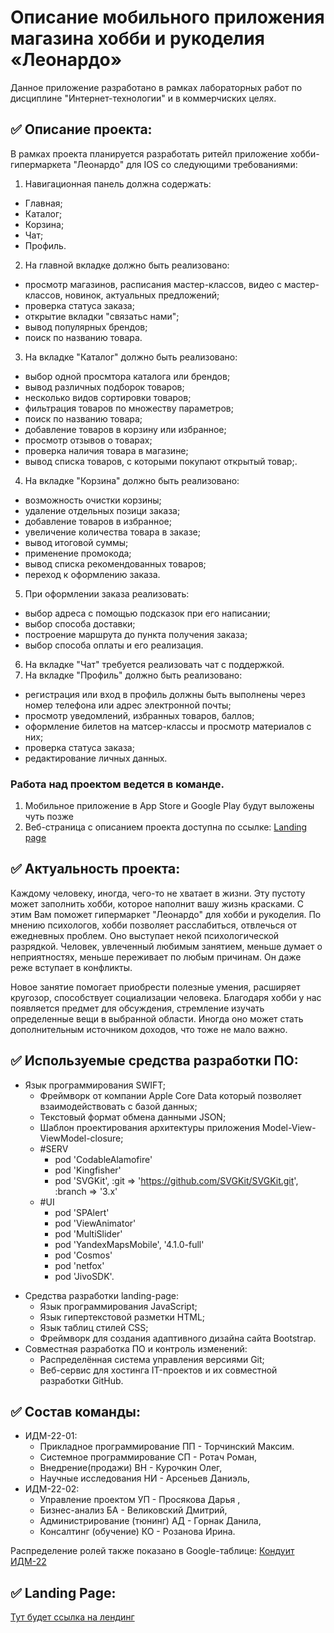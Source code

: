 # Описание мобильного приложения магазина хобби и рукоделия «Леонардо»

Данное приложение разработано в рамках лабораторных работ по дисциплине "Интернет-технологии" и в коммерчиских целях.

## ✅ Описание проекта:

В рамках проекта планируется разработать ритейл приложение хобби-гипермаркета "Леонардо" для IOS со следующими требованиями:
1. Навигационная панель должна содержать:
  * Главная;
  * Каталог;
  * Корзина;
  * Чат;
  * Профиль.
2. На главной вкладке должно быть реализовано:
  * просмотр магазинов, расписания мастер-классов, видео с мастер-классов, новинок, актуальных предложений;
  * проверка статуса заказа;
  * открытие вкладки "связатьс нами";
  * вывод популярных брендов;
  * поиск по названию товара.
3. На вкладке "Каталог" должно быть реализовано:
  * выбор одной просмтора каталога или брендов;
  * вывод различных подборок товаров;
  * несколько видов сортировки товаров;
  * фильтрация товаров по множеству параметров;
  * поиск по названию товара;
  * добавление товаров в корзину или избранное;
  * просмотр отзывов о товарах;
  * проверка наличия товара в магазине;
  * вывод списка товаров, с которыми покупают открытый товар;.
4. На вкладке "Корзина" должно быть реализовано:
  * возможность очистки корзины;
  * удаление отдельных позици заказа;
  * добавление товаров в избранное;
  * увеличение количества товара в заказе;
  * вывод итоговой суммы;
  * применение промокода;
  * вывод списка рекомендованных товаров;
  * переход к оформлению заказа.
5. При оформлении заказа реализовать:
  * выбор адреса с помощью подсказок при его написании;
  * выбор способа доставки;
  * построение маршрута до пункта получения заказа;
  * выбор способа оплаты и его реализация.
6. На вкладке "Чат" требуется реализовать чат с поддержкой.
7. На вкладке "Профиль" должно быть реализовано:
  * регистрация или вход в профиль должны быть выполнены через номер телефона или адрес электронной почты;
  * просмотр уведомлений, избранных товаров, баллов;
  * оформление билетов на матсер-классы и просмотр материалов с них;
  * проверка статуса заказа;
  * редактирование личных данных.

### Работа над проектом ведется в команде.
1. Мобильное приложение в App Store и Google Play будут выложены чуть позже
2. Веб-страница с описанием проекта доступна по ссылке: [Landing page]()
## ✅ Актуальность проекта:
Каждому человеку, иногда, чего-то не хватает в жизни. Эту пустоту может заполнить хобби, которое наполнит вашу жизнь красками.
С этим Вам поможет гипермаркет "Леонардо" для хобби и рукоделия.
По мнению психологов, хобби позволяет расслабиться, отвлечься от ежедневных проблем. Оно выступает некой психологической разрядкой. Человек, увлеченный любимым занятием, меньше думает о неприятностях, меньше переживает по любым причинам. Он даже реже вступает в конфликты.

Новое занятие помогает приобрести полезные умения, расширяет кругозор, способствует социализации человека. Благодаря хобби у нас появляется предмет для обсуждения, стремление изучать определенные вещи в выбранной области. Иногда оно может стать дополнительным источником доходов, что тоже не мало важно.
## ✅ Используемые средства разработки ПО:
+ Язык программирования SWIFT;
  + Фреймворк от компании Apple Core Data который позволяет  взаимодействовать с базой данных;
  + Текстовый формат обмена данными JSON;
  + Шаблон проектирования архитектуры приложения Model-View-ViewModel-closure;
  + #SERV
    * pod 'CodableAlamofire'
    * pod 'Kingfisher'
    * pod 'SVGKit', :git => 'https://github.com/SVGKit/SVGKit.git', :branch => '3.x'
  + #UI
    * pod 'SPAlert'
    * pod 'ViewAnimator'
    * pod 'MultiSlider'
    * pod 'YandexMapsMobile', '4.1.0-full'
    * pod 'Cosmos'
    * pod 'netfox'
    * pod 'JivoSDK'.
* Средства разработки landing-page:
  + Язык программирования JavaScript;
  + Язык гипертекстовой разметки HTML;
  + Язык таблиц стилей CSS;
  + Фреймворк для создания адаптивного дизайна сайта Bootstrap.
* Совместная разработка ПО и контроль изменений:
  + Распределённая система управления версиями Git;
  + Веб-сервис для хостинга IT-проектов и их совместной разработки GitHub.

## ✅ Состав команды:

+ ИДМ-22-01:
  * Прикладное программирование ПП - Торчинский Максим.
  * Системное программирование СП - Ротач Роман,
  * Внедрение(продажи) ВН - Курочкин Олег,
  * Научные исследования НИ - Арсеньев Даниэль,
+ ИДМ-22-02:
  * Управление проектом УП - Просякова Дарья ,
  * Бизнес-анализ БА - Великовский Дмитрий,
  * Администрирование (тюнинг) АД - Горнак Данила,
  * Консалтинг (обучение) КО - Розанова Ирина.

Распределение ролей также показано в Google-таблице:
[Кондуит ИДМ-22](https://docs.google.com/spreadsheets/d/1ypxgDUpNsaAK5PH90dTfGKdtDnWaeEDWfupEbDokN6A/edit?usp=sharing)

## ✅ Landing Page:
[Тут будет ссылка на лендинг](https://github.com/kxenki/IT_Project)
